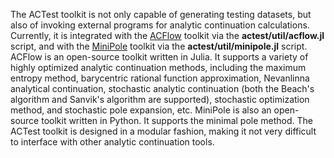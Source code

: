 The ACTest toolkit is not only capable of generating testing datasets, but also of invoking external programs for analytic continuation calculations. Currently, it is integrated with the [ACFlow](https://github.com/huangli712/ACFlow) toolkit via the **actest/util/acflow.jl** script, and with the [MiniPole](https://github.com/Green-Phys/MiniPole) toolkit via the **actest/util/minipole.jl** script. ACFlow is an open-source toolkit written in Julia. It supports a variety of highly optimized analytic continuation methods, including the maximum entropy method, barycentric rational function approximation, Nevanlinna analytical continuation, stochastic analytic continuation (both the Beach's algorithm and Sanvik's algorithm are supported), stochastic optimization method, and stochastic pole expansion, etc. MiniPole is also an open-source toolkit written in Python. It supports the minimal pole method. The ACTest toolkit is designed in a modular fashion, making it not very difficult to interface with other analytic continuation tools.
